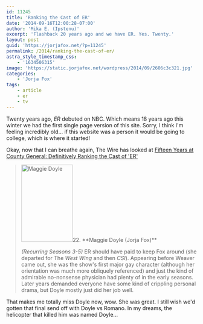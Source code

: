 ```yaml
---
id: 11245
title: 'Ranking the Cast of ER'
date: '2014-09-16T12:00:28-07:00'
author: 'Mika E. (Ipstenu)'
excerpt: 'Flashback 20 years ago and we have ER. Yes. Twenty.'
layout: post
guid: 'https://jorjafox.net/?p=11245'
permalink: /2014/ranking-the-cast-of-er/
astra_style_timestamp_css:
    - '1634506315'
image: 'https://static.jorjafox.net/wordpress/2014/09/2606c3c321.jpg'
categories:
    - 'Jorja Fox'
tags:
    - article
    - er
    - tv
---
```


Twenty years ago, _ER_ debuted on NBC. Which means 18 years ago this winter we had the first single page version of this site. Sorry, I think I'm feeling incredibly old... if this website was a person it would be going to college, which is where it started!

Okay, now that I can breathe again, The Wire has looked at <a href="http://www.thewire.com/entertainment/2014/09/fifteen-years-at-county-general-definitively-ranking-all-of-ers-doctors-and-nurses/380164/">Fifteen Years at County General: Definitively Ranking the Cast of 'ER'</a>
<blockquote><img class="alignright wp-image-11246" src="//static.jorjafox.net/wordpress/2014/09/2606c3c32.jpg" alt="Maggie Doyle" width="136" height="205" />22. **Maggie Doyle (Jorja Fox)**

_(Recurring Seasons 3-5)_ ER should have paid to keep Fox around (she departed for The _West Wing_ and then _CSI_). Appearing before Weaver came out, she was the show's first major gay character (although her orientation was much more obliquely referenced) and just the kind of admirable no-nonsense physician had plenty of in the early seasons. Later years demanded everyone have some kind of crippling personal drama, but Doyle mostly just did her job well.</blockquote>
That makes me totally miss Doyle now, wow. She was great. I still wish we'd gotten that final send off with Doyle vs Romano. In my dreams, the helicopter that killed him was named Doyle...
